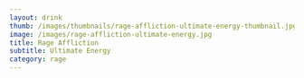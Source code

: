 ```yaml
---
layout: drink
thumb: /images/thumbnails/rage-affliction-ultimate-energy-thumbnail.jpg
image: /images/rage-affliction-ultimate-energy.jpg
title: Rage Affliction
subtitle: Ultimate Energy
category: rage
---
```



